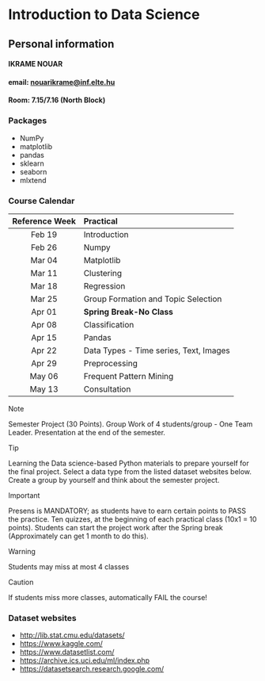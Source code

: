 # Introduction to Data Science

## Personal information

#### IKRAME NOUAR
#### email: nouarikrame@inf.elte.hu
#### Room: 7.15/7.16 (North Block)

### Packages 
* NumPy
* matplotlib
* pandas 
* sklearn
* seaborn
* mlxtend

### Course Calendar

| Reference Week | Practical |
| :-: | :- | 
| Feb 19  | Introduction |
| Feb 26 | Numpy |
| Mar 04 | Matplotlib |
| Mar 11 | Clustering |
| Mar 18 | Regression |
| Mar 25 | Group Formation and Topic Selection |
| Apr 01 | **Spring Break-No Class** |
| Apr 08 | Classification |
| Apr 15 | Pandas |
| Apr 22 | Data Types - Time series, Text, Images |
| Apr 29 | Preprocessing |
| May 06 | Frequent Pattern Mining |
| May 13 | Consultation |

> [!NOTE]
> Semester Project (30 Points).
> Group Work of 4 students/group - One Team Leader.
> Presentation at the end of the semester. 

> [!TIP]
> Learning the Data science-based Python materials to prepare yourself for the final project.
> Select a data type from the listed dataset websites below.
> Create a group by yourself and think about the semester project. 

> [!IMPORTANT]
> Presens is MANDATORY; as students have to earn certain points to PASS the practice.
> Ten quizzes, at the beginning of each practical class (10x1 = 10 points).
> Students can start the project work after the Spring break (Approximately can get 1 month to do this). 

> [!WARNING]
> Students may miss at most 4 classes

> [!CAUTION]
> If students miss more classes, automatically FAIL the course! 

### Dataset websites
* http://lib.stat.cmu.edu/datasets/
* https://www.kaggle.com/
* https://www.datasetlist.com/
* https://archive.ics.uci.edu/ml/index.php
* https://datasetsearch.research.google.com/

